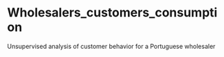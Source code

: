 # Wholesalers_customers_consumption
Unsupervised analysis of customer behavior for a Portuguese wholesaler
